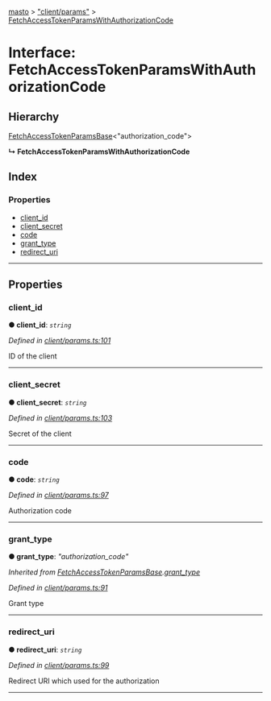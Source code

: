 [masto](../README.md) > ["client/params"](../modules/_client_params_.md) > [FetchAccessTokenParamsWithAuthorizationCode](../interfaces/_client_params_.fetchaccesstokenparamswithauthorizationcode.md)

# Interface: FetchAccessTokenParamsWithAuthorizationCode

## Hierarchy

 [FetchAccessTokenParamsBase](_client_params_.fetchaccesstokenparamsbase.md)<"authorization_code">

**↳ FetchAccessTokenParamsWithAuthorizationCode**

## Index

### Properties

* [client_id](_client_params_.fetchaccesstokenparamswithauthorizationcode.md#client_id)
* [client_secret](_client_params_.fetchaccesstokenparamswithauthorizationcode.md#client_secret)
* [code](_client_params_.fetchaccesstokenparamswithauthorizationcode.md#code)
* [grant_type](_client_params_.fetchaccesstokenparamswithauthorizationcode.md#grant_type)
* [redirect_uri](_client_params_.fetchaccesstokenparamswithauthorizationcode.md#redirect_uri)

---

## Properties

<a id="client_id"></a>

###  client_id

**● client_id**: *`string`*

*Defined in [client/params.ts:101](https://github.com/neet/masto.js/blob/a11943e/src/client/params.ts#L101)*

ID of the client

___
<a id="client_secret"></a>

###  client_secret

**● client_secret**: *`string`*

*Defined in [client/params.ts:103](https://github.com/neet/masto.js/blob/a11943e/src/client/params.ts#L103)*

Secret of the client

___
<a id="code"></a>

###  code

**● code**: *`string`*

*Defined in [client/params.ts:97](https://github.com/neet/masto.js/blob/a11943e/src/client/params.ts#L97)*

Authorization code

___
<a id="grant_type"></a>

###  grant_type

**● grant_type**: *"authorization_code"*

*Inherited from [FetchAccessTokenParamsBase](_client_params_.fetchaccesstokenparamsbase.md).[grant_type](_client_params_.fetchaccesstokenparamsbase.md#grant_type)*

*Defined in [client/params.ts:91](https://github.com/neet/masto.js/blob/a11943e/src/client/params.ts#L91)*

Grant type

___
<a id="redirect_uri"></a>

###  redirect_uri

**● redirect_uri**: *`string`*

*Defined in [client/params.ts:99](https://github.com/neet/masto.js/blob/a11943e/src/client/params.ts#L99)*

Redirect URI which used for the authorization

___


